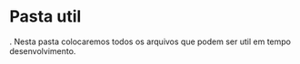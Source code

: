 # Pasta util
.
Nesta pasta colocaremos todos os arquivos que podem ser util em tempo desenvolvimento.
